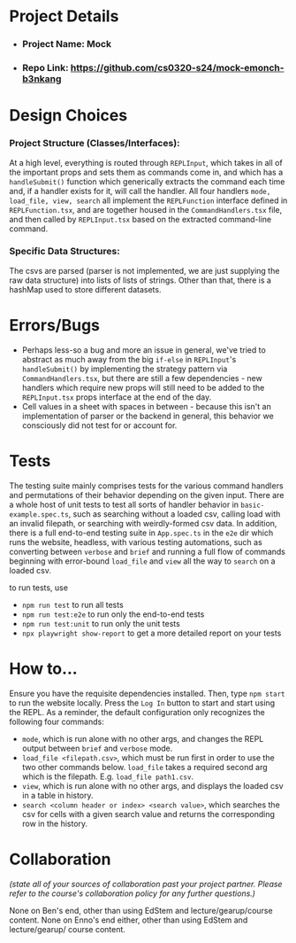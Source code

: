 # Project Details

- ### Project Name: Mock
- ### Repo Link: https://github.com/cs0320-s24/mock-emonch-b3nkang

# Design Choices

### Project Structure (Classes/Interfaces):

At a high level, everything is routed through `REPLInput`, which takes in all of the important props and sets them as commands come in, and which has a `handleSubmit()` function which generically extracts the command each time and, if a handler exists for it, will call the handler. All four handlers `mode, load_file, view, search` all implement the `REPLFunction` interface defined in `REPLFunction.tsx`, and are together housed in the `CommandHandlers.tsx` file, and then called by `REPLInput.tsx` based on the extracted command-line command.

### Specific Data Structures:

The csvs are parsed (parser is not implemented, we are just supplying the raw data structure) into lists of lists of strings. Other than that, there is a hashMap used to store different datasets.

# Errors/Bugs

- Perhaps less-so a bug and more an issue in general, we've tried to abstract as much away from the big `if-else` in `REPLInput`'s `handleSubmit()` by implementing the strategy pattern via `CommandHandlers.tsx`, but there are still a few dependencies - new handlers which require new props will still need to be added to the `REPLInput.tsx` props interface at the end of the day.
- Cell values in a sheet with spaces in between - because this isn't an implementation of parser or the backend in general, this behavior we consciously did not test for or account for.

# Tests

The testing suite mainly comprises tests for the various command handlers and permutations of their behavior depending on the given input. There are a whole host of unit tests to test all sorts of handler behavior in `basic-example.spec.ts`, such as searching without a loaded csv, calling load with an invalid filepath, or searching with weirdly-formed csv data. In addition, there is a full end-to-end testing suite in `App.spec.ts` in the `e2e` dir which runs the website, headless, with various testing automations, such as converting between `verbose` and `brief` and running a full flow of commands beginning with error-bound `load_file` and `view` all the way to `search` on a loaded csv.

to run tests, use

- `npm run test` to run all tests
- `npm run test:e2e` to run only the end-to-end tests
- `npm run test:unit` to run only the unit tests
- `npx playwright show-report` to get a more detailed report on your tests

# How to...

Ensure you have the requisite dependencies installed. Then, type `npm start` to run the website locally. Press the `Log In` button to start and start using the REPL. As a reminder, the default configuration only recognizes the following four commands:

- `mode`, which is run alone with no other args, and changes the REPL output between `brief` and `verbose` mode.
- `load_file <filepath.csv>`, which must be run first in order to use the two other commands below. `load_file` takes a required second arg which is the filepath. E.g. `load_file path1.csv`.
- `view`, which is run alone with no other args, and displays the loaded csv in a table in history.
- `search <column header or index> <search value>`, which searches the csv for cells with a given search value and returns the corresponding row in the history.

# Collaboration

_(state all of your sources of collaboration past your project partner. Please refer to the course's collaboration policy for any further questions.)_

None on Ben's end, other than using EdStem and lecture/gearup/course content.
None on Enno's end either, other than using EdStem and lecture/gearup/ course content. 
